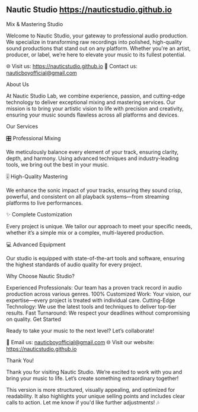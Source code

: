 ## Nautic Studio https://nauticstudio.github.io
Mix & Mastering Studio

Welcome to Nautic Studio, your gateway to professional audio production. We specialize in transforming raw recordings into polished, high-quality sound productions that stand out on any platform. Whether you're an artist, producer, or label, we’re here to elevate your music to its fullest potential.

🌐 Visit us: https://nauticstudio.github.io
📧 Contact us: nauticboyofficial@gmail.com

About Us

At Nautic Studio Lab, we combine experience, passion, and cutting-edge technology to deliver exceptional mixing and mastering services. Our mission is to bring your artistic vision to life with precision and creativity, ensuring your music sounds flawless across all platforms and devices.

Our Services

🎛️ Professional Mixing

We meticulously balance every element of your track, ensuring clarity, depth, and harmony. Using advanced techniques and industry-leading tools, we bring out the best in your music.

🎚️ High-Quality Mastering

We enhance the sonic impact of your tracks, ensuring they sound crisp, powerful, and consistent on all playback systems—from streaming platforms to live performances.

✨ Complete Customization

Every project is unique. We tailor our approach to meet your specific needs, whether it’s a simple mix or a complex, multi-layered production.

💻 Advanced Equipment

Our studio is equipped with state-of-the-art tools and software, ensuring the highest standards of audio quality for every project.

Why Choose Nautic Studio?

Experienced Professionals: Our team has a proven track record in audio production across various genres.
100% Customized Work: Your vision, our expertise—every project is treated with individual care.
Cutting-Edge Technology: We use the latest tools and techniques to deliver top-tier results.
Fast Turnaround: We respect your deadlines without compromising on quality.
Get Started

Ready to take your music to the next level? Let’s collaborate!

📧 Email us: nauticboyofficial@gmail.com
🌐 Visit our website: https://nauticstudio.github.io

Thank You!

Thank you for visiting Nautic Studio. We’re excited to work with you and bring your music to life. Let’s create something extraordinary together!

This version is more structured, visually appealing, and optimized for readability. It also highlights your unique selling points and includes clear calls to action. Let me know if you'd like further adjustments! 🎶

